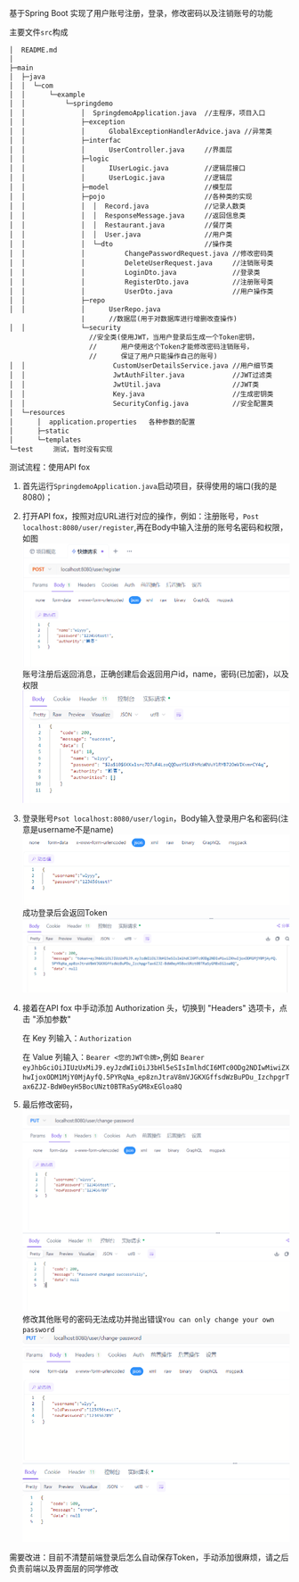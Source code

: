 基于Spring Boot 实现了用户账号注册，登录，修改密码以及注销账号的功能

主要文件`src`构成
```angular2html
│  README.md
│  
├─main
│  ├─java
│  │  └─com
│  │      └─example
│  │          └─springdemo
│  │              │  SpringdemoApplication.java  //主程序，项目入口
│  │              ├─exception
│  │              │      GlobalExceptionHandlerAdvice.java //异常类
│  │              ├─interfac
│  │              │      UserController.java     //界面层
│  │              ├─logic
│  │              │      IUserLogic.java         //逻辑层接口
│  │              │      UserLogic.java          //逻辑层
│  │              ├─model                        //模型层
│  │              ├─pojo                         //各种类的实现
│  │              │  │  Record.java              //记录人数类
│  │              │  │  ResponseMessage.java     //返回信息类
│  │              │  │  Restaurant.java          //餐厅类
│  │              │  │  User.java                //用户类
│  │              │  └─dto                       //操作类
│  │              │          ChangePasswordRequest.java //修改密码类
│  │              │          DeleteUserRequest.java     //注销账号类
│  │              │          LoginDto.java              //登录类
│  │              │          RegisterDto.java           //注册账号类
│  │              │          UserDto.java               //用户操作类
│  │              ├─repo
│  │              │      UserRepo.java           
                  |      //数据层(用于对数据库进行增删改查操作)
│  │              └─security  
                    //安全类(使用JWT，当用户登录后生成一个Token密钥，
                    //      用户使用这个Token才能修改密码注销账号，
                    //      保证了用户只能操作自己的账号)
│  │                      CustomUserDetailsService.java //用户细节类
│  │                      JwtAuthFilter.java            //JWT过滤类
│  │                      JwtUtil.java                  //JWT类
│  │                      Key.java                      //生成密钥类
│  │                      SecurityConfig.java           //安全配置类
│  └─resources
│      │  application.properties   各种参数的配置
│      ├─static
│      └─templates
└─test     测试，暂时没有实现
```

测试流程：使用API fox

1. 首先运行`SpringdemoApplication.java`启动项目，获得使用的端口(我的是8080)；
2. 打开API fox，按照对应URL进行对应的操作，例如：注册账号，`Post localhost:8080/user/register`,再在Body中输入注册的账号名密码和权限，如图![img.png](image/img.png)账号注册后返回消息，正确创建后会返回用户id，name，密码(已加密)，以及权限![img_1.png](image/img_1.png)
3. 登录账号`Psot localhost:8080/user/login`，Body输入登录用户名和密码(注意是username不是name)![img_2.png](image/img_2.png)成功登录后会返回Token ![img_3.png](image/img_3.png)
4. 接着在API fox 中手动添加 Authorization 头，切换到 "Headers" 选项卡，点击 "添加参数"

    在 Key 列输入：`Authorization`

    在 Value 列输入：`Bearer <您的JWT令牌>`,例如 `Bearer eyJhbGciOiJIUzUxMiJ9.eyJzdWIiOiJ3bHl5eSIsImlhdCI6MTc0ODg2NDIwMiwiZXhwIjoxODM1MjY0MjAyfQ.5PYRqNa_ep8znJtraV8mVJGKXGffsdWzBuPDu_IzchpgrTax6ZJZ-BdW0eyH5BocUNzt0BTRaSyGM8xEGloa8Q` 
5. 最后修改密码，![img_4.png](image/img_4.png) 修改其他账号的密码无法成功并抛出错误`You can only change your own password` ![img_5.png](image/img_5.png)


需要改进：目前不清楚前端登录后怎么自动保存Token，手动添加很麻烦，请之后负责前端以及界面层的同学修改